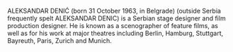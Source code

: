 ALEKSANDAR DENIĆ (born 31 October 1963, in Belgrade) (outside Serbia frequently spelt ALEKSANDAR DENIC) is a Serbian stage designer and film production designer. He is known as a scenographer of feature films, as well as for his work at major theatres including Berlin, Hamburg, Stuttgart, Bayreuth, Paris, Zurich and Munich.
